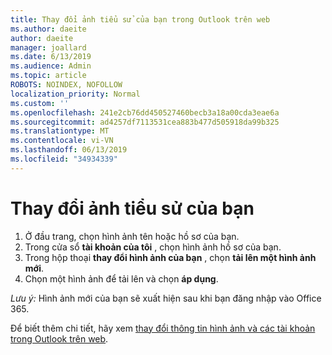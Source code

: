 ```yaml
---
title: Thay đổi ảnh tiểu sử của bạn trong Outlook trên web
ms.author: daeite
author: daeite
manager: joallard
ms.date: 6/13/2019
ms.audience: Admin
ms.topic: article
ROBOTS: NOINDEX, NOFOLLOW
localization_priority: Normal
ms.custom: ''
ms.openlocfilehash: 241e2cb76dd450527460becb3a18a00cda3eae6a
ms.sourcegitcommit: ad4257df7113531cea883b477d505918da99b325
ms.translationtype: MT
ms.contentlocale: vi-VN
ms.lasthandoff: 06/13/2019
ms.locfileid: "34934339"
---
```

# <a name="change-your-profile-picture"></a>Thay đổi ảnh tiểu sử của bạn

1. Ở đầu trang, chọn hình ảnh tên hoặc hồ sơ của bạn.
1. Trong cửa sổ **tài khoản của tôi** , chọn hình ảnh hồ sơ của bạn.
1. Trong hộp thoại **thay đổi hình ảnh của bạn** , chọn **tải lên một hình ảnh mới**.
1. Chọn một hình ảnh để tải lên và chọn **áp dụng**.

*Lưu ý:* Hình ảnh mới của bạn sẽ xuất hiện sau khi bạn đăng nhập vào Office 365.

Để biết thêm chi tiết, hãy xem [thay đổi thông tin hình ảnh và các tài khoản trong Outlook trên web](https://support.office.com/article/b2dbb289-851d-4bed-93c3-3e136f5659ec).